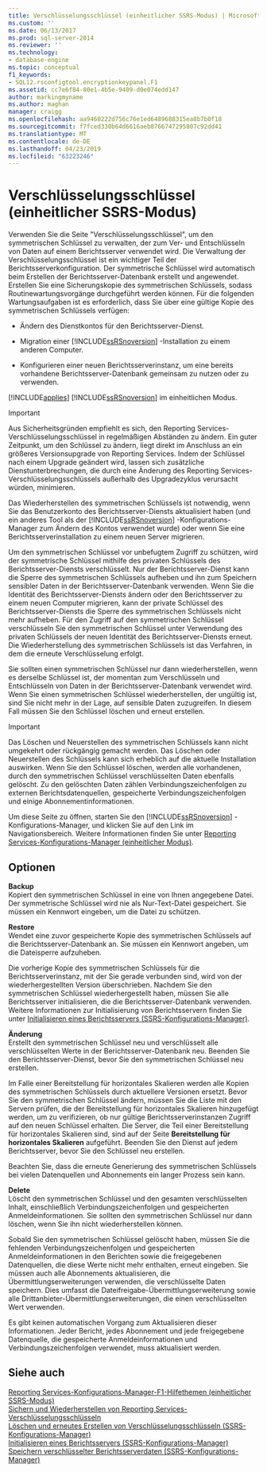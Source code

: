 ```yaml
---
title: Verschlüsselungsschlüssel (einheitlicher SSRS-Modus) | Microsoft-Dokumentation
ms.custom: ''
ms.date: 06/13/2017
ms.prod: sql-server-2014
ms.reviewer: ''
ms.technology:
- database-engine
ms.topic: conceptual
f1_keywords:
- SQL12.rsconfigtool.encryptionkeypanel.F1
ms.assetid: cc7e6f84-80e1-4b5e-9409-d0e074edd147
author: markingmyname
ms.author: maghan
manager: craigg
ms.openlocfilehash: aa9460222d756c76e1ed6489688315ea8b7b0f18
ms.sourcegitcommit: f7fced330b64d6616aeb8766747295807c92dd41
ms.translationtype: MT
ms.contentlocale: de-DE
ms.lasthandoff: 04/23/2019
ms.locfileid: "63223246"
---
```

# <a name="encryption-keys-ssrs-native-mode"></a>Verschlüsselungsschlüssel (einheitlicher SSRS-Modus)
  Verwenden Sie die Seite "Verschlüsselungsschlüssel", um den symmetrischen Schlüssel zu verwalten, der zum Ver- und Entschlüsseln von Daten auf einem Berichtsserver verwendet wird. Die Verwaltung der Verschlüsselungsschlüssel ist ein wichtiger Teil der Berichtsserverkonfiguration. Der symmetrische Schlüssel wird automatisch beim Erstellen der Berichtsserver-Datenbank erstellt und angewendet. Erstellen Sie eine Sicherungskopie des symmetrischen Schlüssels, sodass Routinewartungsvorgänge durchgeführt werden können. Für die folgenden Wartungsaufgaben ist es erforderlich, dass Sie über eine gültige Kopie des symmetrischen Schlüssels verfügen:  
  
-   Ändern des Dienstkontos für den Berichtsserver-Dienst.  
  
-   Migration einer [!INCLUDE[ssRSnoversion](../../includes/ssrsnoversion-md.md)] -Installation zu einem anderen Computer.  
  
-   Konfigurieren einer neuen Berichtsserverinstanz, um eine bereits vorhandene Berichtsserver-Datenbank gemeinsam zu nutzen oder zu verwenden.  
  
 [!INCLUDE[applies](../../includes/applies-md.md)] [!INCLUDE[ssRSnoversion](../../includes/ssrsnoversion-md.md)] im einheitlichen Modus.  
  
> [!IMPORTANT]  
>  Aus Sicherheitsgründen empfiehlt es sich, den Reporting Services-Verschlüsselungsschlüssel in regelmäßigen Abständen zu ändern. Ein guter Zeitpunkt, um den Schlüssel zu ändern, liegt direkt im Anschluss an ein größeres Versionsupgrade von Reporting Services. Indem der Schlüssel nach einem Upgrade geändert wird, lassen sich zusätzliche Dienstunterbrechungen, die durch eine Änderung des Reporting Services-Verschlüsselungsschlüssels außerhalb des Upgradezyklus verursacht würden, minimieren.  
  
 Das Wiederherstellen des symmetrischen Schlüssels ist notwendig, wenn Sie das Benutzerkonto des Berichtsserver-Diensts aktualisiert haben (und ein anderes Tool als der [!INCLUDE[ssRSnoversion](../../includes/ssrsnoversion-md.md)] -Konfigurations-Manager zum Ändern des Kontos verwendet wurde) oder wenn Sie eine Berichtsserverinstallation zu einem neuen Server migrieren.  
  
 Um den symmetrischen Schlüssel vor unbefugtem Zugriff zu schützen, wird der symmetrische Schlüssel mithilfe des privaten Schlüssels des Berichtsserver-Diensts verschlüsselt. Nur der Berichtsserver-Dienst kann die Sperre des symmetrischen Schlüssels aufheben und ihn zum Speichern sensibler Daten in der Berichtsserver-Datenbank verwenden. Wenn Sie die Identität des Berichtsserver-Diensts ändern oder den Berichtsserver zu einem neuen Computer migrieren, kann der private Schlüssel des Berichtsserver-Diensts die Sperre des symmetrischen Schlüssels nicht mehr aufheben. Für den Zugriff auf den symmetrischen Schlüssel verschlüsseln Sie den symmetrischen Schlüssel unter Verwendung des privaten Schlüssels der neuen Identität des Berichtsserver-Diensts erneut. Die Wiederherstellung des symmetrischen Schlüssels ist das Verfahren, in dem die erneute Verschlüsselung erfolgt.  
  
 Sie sollten einen symmetrischen Schlüssel nur dann wiederherstellen, wenn es derselbe Schlüssel ist, der momentan zum Verschlüsseln und Entschlüsseln von Daten in der Berichtsserver-Datenbank verwendet wird. Wenn Sie einen symmetrischen Schlüssel wiederherstellen, der ungültig ist, sind Sie nicht mehr in der Lage, auf sensible Daten zuzugreifen. In diesem Fall müssen Sie den Schlüssel löschen und erneut erstellen.  
  
> [!IMPORTANT]  
>  Das Löschen und Neuerstellen des symmetrischen Schlüssels kann nicht umgekehrt oder rückgängig gemacht werden. Das Löschen oder Neuerstellen des Schlüssels kann sich erheblich auf die aktuelle Installation auswirken. Wenn Sie den Schlüssel löschen, werden alle vorhandenen, durch den symmetrischen Schlüssel verschlüsselten Daten ebenfalls gelöscht. Zu den gelöschten Daten zählen Verbindungszeichenfolgen zu externen Berichtsdatenquellen, gespeicherte Verbindungszeichenfolgen und einige Abonnementinformationen.  
  
 Um diese Seite zu öffnen, starten Sie den [!INCLUDE[ssRSnoversion](../../includes/ssrsnoversion-md.md)] -Konfigurations-Manager, und klicken Sie auf den Link im Navigationsbereich. Weitere Informationen finden Sie unter [Reporting Services-Konfigurations-Manager &#40;einheitlicher Modus&#41;](../../../2014/sql-server/install/reporting-services-configuration-manager-native-mode.md).  
  
## <a name="options"></a>Optionen  
 **Backup**  
 Kopiert den symmetrischen Schlüssel in eine von Ihnen angegebene Datei. Der symmetrische Schlüssel wird nie als Nur-Text-Datei gespeichert. Sie müssen ein Kennwort eingeben, um die Datei zu schützen.  
  
 **Restore**  
 Wendet eine zuvor gespeicherte Kopie des symmetrischen Schlüssels auf die Berichtsserver-Datenbank an. Sie müssen ein Kennwort angeben, um die Dateisperre aufzuheben.  
  
 Die vorherige Kopie des symmetrischen Schlüssels für die Berichtsserverinstanz, mit der Sie gerade verbunden sind, wird von der wiederhergestellten Version überschrieben. Nachdem Sie den symmetrischen Schlüssel wiederhergestellt haben, müssen Sie alle Berichtsserver initialisieren, die die Berichtsserver-Datenbank verwenden. Weitere Informationen zur Initialisierung von Berichtsservern finden Sie unter [Initialisieren eines Berichtsservers &#40;SSRS-Konfigurations-Manager&#41;](../../reporting-services/install-windows/ssrs-encryption-keys-initialize-a-report-server.md).  
  
 **Änderung**  
 Erstellt den symmetrischen Schlüssel neu und verschlüsselt alle verschlüsselten Werte in der Berichtsserver-Datenbank neu. Beenden Sie den Berichtsserver-Dienst, bevor Sie den symmetrischen Schlüssel neu erstellen.  
  
 Im Falle einer Bereitstellung für horizontales Skalieren werden alle Kopien des symmetrischen Schlüssels durch aktuellere Versionen ersetzt. Bevor Sie den symmetrischen Schlüssel ändern, müssen Sie die Liste mit den Servern prüfen, die der Bereitstellung für horizontales Skalieren hinzugefügt werden, um zu verifizieren, ob nur gültige Berichtsserverinstanzen Zugriff auf den neuen Schlüssel erhalten. Die Server, die Teil einer Bereitstellung für horizontales Skalieren sind, sind auf der Seite **Bereitstellung für horizontales Skalieren** aufgeführt. Beenden Sie den Dienst auf jedem Berichtsserver, bevor Sie den Schlüssel neu erstellen.  
  
 Beachten Sie, dass die erneute Generierung des symmetrischen Schlüssels bei vielen Datenquellen und Abonnements ein langer Prozess sein kann.  
  
 **Delete**  
 Löscht den symmetrischen Schlüssel und den gesamten verschlüsselten Inhalt, einschließlich Verbindungszeichenfolgen und gespeicherten Anmeldeinformationen. Sie sollten den symmetrischen Schlüssel nur dann löschen, wenn Sie ihn nicht wiederherstellen können.  
  
 Sobald Sie den symmetrischen Schlüssel gelöscht haben, müssen Sie die fehlenden Verbindungszeichenfolgen und gespeicherten Anmeldeinformationen in den Berichten sowie die freigegebenen Datenquellen, die diese Werte nicht mehr enthalten, erneut eingeben. Sie müssen auch alle Abonnements aktualisieren, die Übermittlungserweiterungen verwenden, die verschlüsselte Daten speichern. Dies umfasst die Dateifreigabe-Übermittlungserweiterung sowie alle Drittanbieter-Übermittlungserweiterungen, die einen verschlüsselten Wert verwenden.  
  
 Es gibt keinen automatischen Vorgang zum Aktualisieren dieser Informationen. Jeder Bericht, jedes Abonnement und jede freigegebene Datenquelle, die gespeicherte Anmeldeinformationen und Verbindungszeichenfolgen verwendet, muss aktualisiert werden.  
  
## <a name="see-also"></a>Siehe auch  
 [Reporting Services-Konfigurations-Manager-F1-Hilfethemen &#40;einheitlicher SSRS-Modus&#41;](../../../2014/sql-server/install/reporting-services-configuration-manager-f1-help-topics-ssrs-native-mode.md)   
 [Sichern und Wiederherstellen von Reporting Services-Verschlüsselungsschlüsseln](../../reporting-services/install-windows/ssrs-encryption-keys-back-up-and-restore-encryption-keys.md)   
 [Löschen und erneutes Erstellen von Verschlüsselungsschlüsseln &#40;SSRS-Konfigurations-Manager&#41;](../../reporting-services/install-windows/ssrs-encryption-keys-delete-and-re-create-encryption-keys.md)   
 [Initialisieren eines Berichtsservers (SSRS-Konfigurations-Manager)](../../reporting-services/install-windows/ssrs-encryption-keys-initialize-a-report-server.md)   
 [Speichern verschlüsselter Berichtsserverdaten &#40;SSRS-Konfigurations-Manager&#41;](../../reporting-services/install-windows/ssrs-encryption-keys-store-encrypted-report-server-data.md)  
  
  
